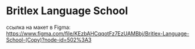 # Britlex Language School

ссылка на макет в Figma:
https://www.figma.com/file/KEzbAHCqqotFz7EzUAMBbj/Britlex-Language-School-(Copy)?node-id=502%3A3
